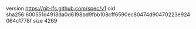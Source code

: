 version https://git-lfs.github.com/spec/v1
oid sha256:600551d4918da0d6198bd9fbb108cff6590ec80474d90470223e924064c1778f
size 4269

